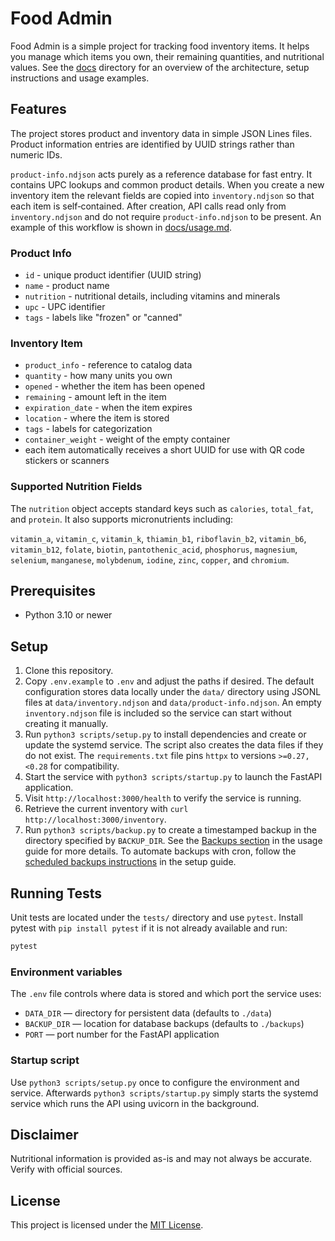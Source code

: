 # Food Admin

Food Admin is a simple project for tracking food inventory items.
It helps you manage which items you own, their remaining quantities, and nutritional values.
See the [docs](docs/) directory for an overview of the architecture, setup instructions and usage examples.

## Features

The project stores product and inventory data in simple JSON Lines files.
Product information entries are identified by UUID strings rather than numeric IDs.

`product-info.ndjson` acts purely as a reference database for fast entry. It
contains UPC lookups and common product details. When you create a new inventory
item the relevant fields are copied into `inventory.ndjson` so that each item is
self‑contained. After creation, API calls read only from `inventory.ndjson` and do
not require `product-info.ndjson` to be present.
An example of this workflow is shown in [docs/usage.md](docs/usage.md).

### Product Info
- `id` - unique product identifier (UUID string)
- `name` - product name
- `nutrition` - nutritional details, including vitamins and minerals
- `upc` - UPC identifier
- `tags` - labels like "frozen" or "canned"

### Inventory Item
- `product_info` - reference to catalog data
- `quantity` - how many units you own
- `opened` - whether the item has been opened
- `remaining` - amount left in the item
- `expiration_date` - when the item expires
- `location` - where the item is stored
- `tags` - labels for categorization
- `container_weight` - weight of the empty container
- each item automatically receives a short UUID for use with QR code stickers or scanners

### Supported Nutrition Fields

The `nutrition` object accepts standard keys such as `calories`, `total_fat`,
and `protein`. It also supports micronutrients including:

`vitamin_a`, `vitamin_c`, `vitamin_k`, `thiamin_b1`, `riboflavin_b2`,
`vitamin_b6`, `vitamin_b12`, `folate`, `biotin`, `pantothenic_acid`,
`phosphorus`, `magnesium`, `selenium`, `manganese`, `molybdenum`, `iodine`,
`zinc`, `copper`, and `chromium`.

## Prerequisites

- Python 3.10 or newer

## Setup

1. Clone this repository.
2. Copy `.env.example` to `.env` and adjust the paths if desired. The default
   configuration stores data locally under the `data/` directory using JSONL
   files at `data/inventory.ndjson` and `data/product-info.ndjson`.
   An empty `inventory.ndjson` file is included so the service can start
   without creating it manually.
3. Run `python3 scripts/setup.py` to install dependencies and create or update
   the systemd service. The script also creates the data files if they do
   not exist. The `requirements.txt` file pins `httpx` to versions
   `>=0.27,<0.28` for compatibility.
4. Start the service with `python3 scripts/startup.py` to launch the FastAPI
   application.
5. Visit `http://localhost:3000/health` to verify the service is running.
6. Retrieve the current inventory with `curl http://localhost:3000/inventory`.
7. Run `python3 scripts/backup.py` to create a timestamped backup in the
   directory specified by `BACKUP_DIR`. See the [Backups section](docs/usage.md#backups)
   in the usage guide for more details. To automate backups with cron,
   follow the [scheduled backups instructions](docs/setup.md#scheduled-backups)
   in the setup guide.


## Running Tests

Unit tests are located under the `tests/` directory and use `pytest`. Install
pytest with `pip install pytest` if it is not already available and run:

```bash
pytest
```

### Environment variables

The `.env` file controls where data is stored and which port the service uses:

- `DATA_DIR` &mdash; directory for persistent data (defaults to `./data`)
- `BACKUP_DIR` &mdash; location for database backups (defaults to `./backups`)
- `PORT` &mdash; port number for the FastAPI application

### Startup script

Use `python3 scripts/setup.py` once to configure the environment and service.
Afterwards `python3 scripts/startup.py` simply starts the systemd service
which runs the API using uvicorn in the background.


## Disclaimer

Nutritional information is provided as-is and may not always be accurate. Verify
with official sources.

## License

This project is licensed under the [MIT License](LICENSE).
